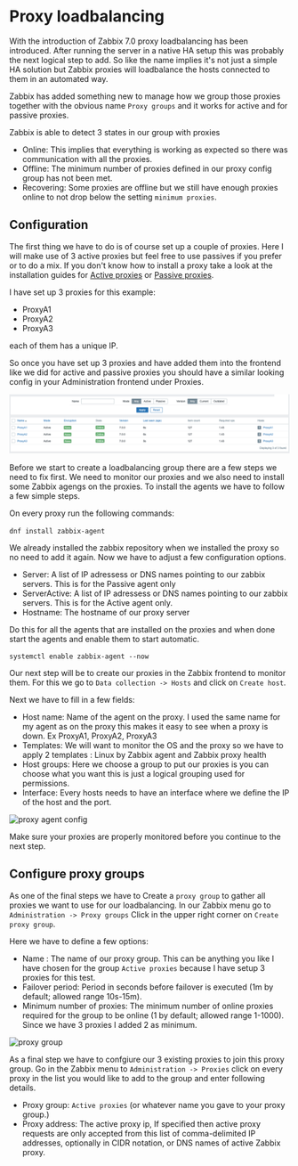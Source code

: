 # Proxy loadbalancing

With the introduction of Zabbix 7.0 proxy loadbalancing has been introduced. After running the server in a native HA setup this was probably the next logical step to add.
So like the name implies it's not just a simple HA solution but Zabbix proxies will loadbalance the hosts connected to them in an automated way.

Zabbix has added something new to manage how we group those proxies together with the obvious name ```Proxy groups``` and it works for active and for passive proxies.

Zabbix is able to detect 3 states in our group with proxies

 - Online: This implies that everything is working as expected so there was communication with all the proxies.
 - Offline: The minimum number of proxies defined in our proxy config group has not been met.
 - Recovering: Some proxies are offline but we still have enough proxies online to not drop below the setting ```minimum proxies```.


## Configuration

The first thing we have to do is of course set up a couple of proxies. Here I will make use of 3 active proxies but feel free to use passives if you prefer or to do a mix.
If you don't know how to install a proxy take a look at the installation guides for [Active proxies](active-proxy.md) or [Passive proxies](passive-proxy.md).

I have set up 3 proxies for this example:

- ProxyA1
- ProxyA2
- ProxyA3

each of them has a unique IP.

So once you have set up 3 proxies and have added them into the frontend like we did for active and passive proxies you should have a similar looking config in your Administration frontend under Proxies.

![3 active proxies](image/3-active-proxies.png)


Before we start to create a loadbalancing group there are a few steps we need to fix first. We need to monitor our proxies and we also need to install some Zabbix agengs on the proxies.
To install the agents we have to follow a few simple steps.

On every proxy run the following commands:

```dnf install zabbix-agent```

We already installed the zabbix repository when we installed the proxy so no need to add it again.
Now we have to adjust a few configuration options.

- Server: A list of IP adressess or DNS names pointing to our zabbix servers. This is for the Passive agent only
- ServerActive: A list of IP adressess or DNS names pointing to our zabbix servers. This is for the Active agent only.
- Hostname: The hostname of our proxy server

Do this for all the agents that are installed on the proxies and when done start the agents and enable them to start automatic.

```
systemctl enable zabbix-agent --now
```

Our next step will be to create our proxies in the Zabbix frontend to monitor them.
For this we go to ```Data collection -> Hosts``` and click on ```Create host```.

Next we have to fill in a few fields:

- Host name: Name of the agent on the proxy. I used the same name for my agent as on the proxy this makes it easy to see when a proxy is down. Ex ProxyA1, ProxyA2, ProxyA3
- Templates: We will want to monitor the OS and the proxy so we have to apply 2 templates : Linux by Zabbix agent and Zabbix proxy health
- Host groups: Here we choose a group to put our proxies is you can choose what you want this is just a logical grouping used for permissions.
- Interface: Every hosts needs to have an interface where we define the IP of the host and the port.


![proxy agent config](image/proxy-agent-config.png)

Make sure your proxies are properly monitored before you continue to the next step.

## Configure proxy groups


As one of the final steps we have to Create a ```proxy group``` to gather all proxies we want to use for our loadbalancing.
In our Zabbix menu go to ```Administration -> Proxy groups```
Click in the upper right corner on ```Create proxy group```.

Here we have to define a few options:

- Name : The name of our proxy group. This can be anything you like I have chosen for the group ```Active proxies``` because I have setup 3 proxies for this test.
- Failover period: Period in seconds before failover is executed (1m by default; allowed range 10s-15m).
- Minimum number of proxies: The minimum number of online proxies required for the group to be online (1 by default; allowed range 1-1000). Since we have 3 proxies I added 2 as minimum.

![proxy group](image/proxy-group.png)

As a final step we have to confgiure our 3 existing proxies to join this proxy group.
Go in the Zabbix menu to ```Administration -> Proxies```
click on every proxy in the list you would like to add to the group and enter following details.


- Proxy group: ```Active proxies``` (or whatever name you gave to your proxy group.)
- Proxy address: The active proxy ip, If specified then active proxy requests are only accepted from this list of comma-delimited IP addresses, optionally in CIDR notation, or DNS names of active Zabbix proxy.
